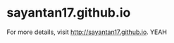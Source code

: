 # sayantan17.github.io

For more details, visit <a href="http://sayantan17.github.io">http://sayantan17.github.io</a>.
YEAH
